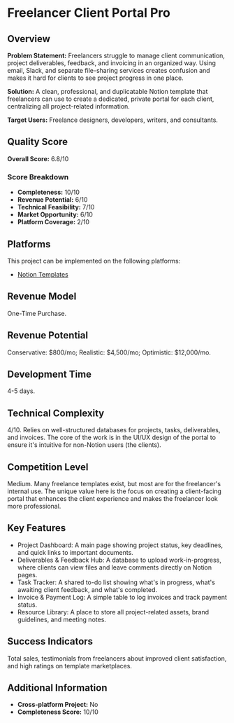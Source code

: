 # Freelancer Client Portal Pro

## Overview
**Problem Statement:** Freelancers struggle to manage client communication, project deliverables, feedback, and invoicing in an organized way. Using email, Slack, and separate file-sharing services creates confusion and makes it hard for clients to see project progress in one place.

**Solution:** A clean, professional, and duplicatable Notion template that freelancers can use to create a dedicated, private portal for each client, centralizing all project-related information.

**Target Users:** Freelance designers, developers, writers, and consultants.

## Quality Score
**Overall Score:** 6.8/10

### Score Breakdown
- **Completeness:** 10/10
- **Revenue Potential:** 6/10
- **Technical Feasibility:** 7/10
- **Market Opportunity:** 6/10
- **Platform Coverage:** 2/10

## Platforms
This project can be implemented on the following platforms:
- [Notion Templates](./platforms/notion-templates/)

## Revenue Model
One-Time Purchase.

## Revenue Potential
Conservative: $800/mo; Realistic: $4,500/mo; Optimistic: $12,000/mo.

## Development Time
4-5 days.

## Technical Complexity
4/10. Relies on well-structured databases for projects, tasks, deliverables, and invoices. The core of the work is in the UI/UX design of the portal to ensure it's intuitive for non-Notion users (the clients).

## Competition Level
Medium. Many freelance templates exist, but most are for the freelancer's internal use. The unique value here is the focus on creating a client-facing portal that enhances the client experience and makes the freelancer look more professional.

## Key Features
- Project Dashboard: A main page showing project status, key deadlines, and quick links to important documents.
- Deliverables & Feedback Hub: A database to upload work-in-progress, where clients can view files and leave comments directly on Notion pages.
- Task Tracker: A shared to-do list showing what's in progress, what's awaiting client feedback, and what's completed.
- Invoice & Payment Log: A simple table to log invoices and track payment status.
- Resource Library: A place to store all project-related assets, brand guidelines, and meeting notes.

## Success Indicators
Total sales, testimonials from freelancers about improved client satisfaction, and high ratings on template marketplaces.

## Additional Information
- **Cross-platform Project:** No
- **Completeness Score:** 10/10
